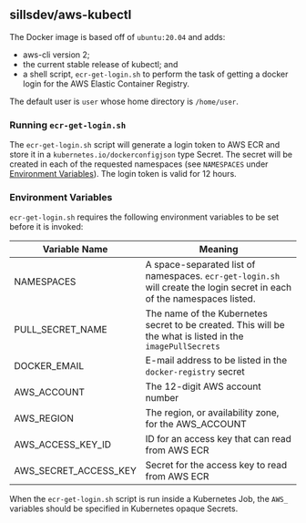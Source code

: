 ## sillsdev/aws-kubectl

The Docker image is based off of `ubuntu:20.04` and adds:

- aws-cli version 2;
- the current stable release of kubectl; and
- a shell script, `ecr-get-login.sh` to perform the task of getting a docker
  login for the AWS Elastic Container Registry.

The default user is `user` whose home directory is `/home/user`.

### Running `ecr-get-login.sh`

The `ecr-get-login.sh` script will generate a login token to AWS ECR and store
it in a `kubernetes.io/dockerconfigjson` type Secret. The secret will be created
in each of the requested namespaces (see `NAMESPACES` under
[Environment Variables](#environment-variables)). The login token is valid for 12 hours.

### Environment Variables

`ecr-get-login.sh` requires the following environment variables to be set
before it is invoked:

| Variable Name         | Meaning                                                                                                                 |
| --------------------- | ----------------------------------------------------------------------------------------------------------------------- |
| NAMESPACES            | A space-separated list of namespaces. `ecr-get-login.sh` will create the login secret in each of the namespaces listed. |
| PULL_SECRET_NAME      | The name of the Kubernetes secret to be created. This will be the what is listed in the `imagePullSecrets`              |
| DOCKER_EMAIL          | E-mail address to be listed in the `docker-registry` secret                                                             |
| AWS_ACCOUNT           | The 12-digit AWS account number                                                                                         |
| AWS_REGION            | The region, or availability zone, for the AWS_ACCOUNT                                                                   |
| AWS_ACCESS_KEY_ID     | ID for an access key that can read from AWS ECR                                                                         |
| AWS_SECRET_ACCESS_KEY | Secret for the access key to read from AWS ECR                                                                          |

When the `ecr-get-login.sh` script is run inside a Kubernetes Job, the `AWS_`
variables should be specified in Kubernetes opaque Secrets.
